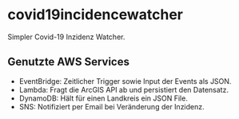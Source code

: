 # covid19incidencewatcher
 Simpler Covid-19 Inzidenz Watcher.

## Genutzte AWS Services
* EventBridge: Zeitlicher Trigger sowie Input der Events als JSON.
* Lambda: Fragt die ArcGIS API ab und persistiert den Datensatz.
* DynamoDB: Hält für einen Landkreis ein JSON File.
* SNS: Notifiziert per Email bei Veränderung der Inzidenz.
